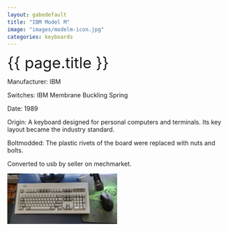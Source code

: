 ```yaml
---
layout: gabedefault
title: "IBM Model M"
image: "images/modelm-icon.jpg"
categories: keyboards
---
```

<span style="font-size:35px">{{ page.title }}</span>

Manufacturer: IBM

Switches: IBM Membrane Buckling Spring

Date: 1989

Origin: A keyboard designed for personal computers and terminals. Its key
layout became the industry standard.

Boltmodded: The plastic rivets of the board were replaced with nuts and bolts.

Converted to usb by seller on mechmarket.

<img src="/images/modelm.jpg" alt="modelm" width="50%"/>

